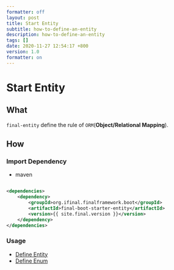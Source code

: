 ```yaml
---
formatter: off
layout: post
title: Start Entity
subtitle: how-to-define-an-entity
description: how-to-define-an-entity
tags: []
date: 2020-11-27 12:54:17 +800
version: 1.0
formatter: on
---
```


# Start Entity

## What

`final-entity` define the rule of `ORM`(**Object/Relational Mapping**).

## How

### Import Dependency

* maven

```xml

<dependencies>
    <dependency>
        <groupId>org.ifinal.finalframework.boot</groupId>
        <artifactId>final-boot-starter-entity</artifactId>
        <version>{{ site.final.version }}</version>
    </dependency>
</dependencies>
```

### Usage

* [Define Entity](define-entity.md)
* [Define Enum](define-enum.md)
